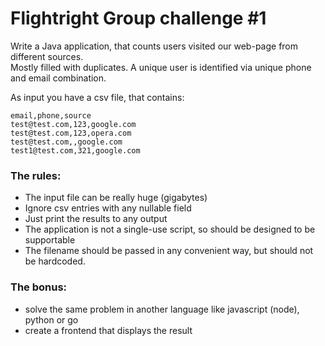 # Flightright Group challenge #1

Write a Java application, that counts users visited our web-page from different sources.  
Mostly filled with duplicates. 
A unique user is identified via unique phone and email combination.

As input you have a csv file, that contains:

```
email,phone,source
test@test.com,123,google.com
test@test.com,123,opera.com
test@test.com,,google.com
test1@test.com,321,google.com
```


### The rules:

- The input file can be really huge (gigabytes)
- Ignore csv entries with any nullable field
- Just print the results to any output
- The application is not a single-use script, so should be designed to be supportable
- The filename should be passed in any convenient way, but should not be hardcoded.


### The bonus:

- solve the same problem in another language like javascript (node), python or go
- create a frontend that displays the result